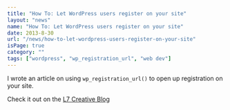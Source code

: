 ```yaml
---
title: "How To: Let WordPress users register on your site"
layout: "news"
name: "How To: Let WordPress users register on your site"
date: 2013-8-30
url: "/news/how-to-let-wordpress-users-register-on-your-site"
isPage: true
category: ""
tags: ["wordpress", "wp_registration_url", "web dev"]
---
```


I wrote an article on using `wp_registration_url()` to open up registration on your site. 

Check it out on the [L7 Creative Blog](http://l7creative.com/blog/category/marketing/how-to-use-wp_registration_url-to-let-wordpress-users-register-on-your-site)